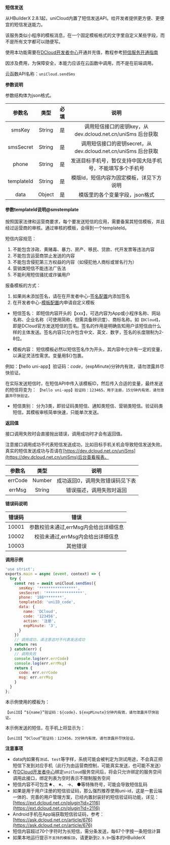 **短信发送**

从HBuilderX 2.8.1起，uniCloud内置了短信发送API。给开发者提供更方便、更便宜的短信发送能力。

该服务类似小程序的模板消息，在一个固定模板格式的文字里自定义某些字段，而不是所有文字都可以随便写。

使用本功能需要在[DCloud开发者中心](https://dev.dcloud.net.cn/uniSms)开通并充值，教程参考[短信服务开通指南](https://ask.dcloud.net.cn/article/37534)

因涉及费用，为保障安全，本能力应该在云函数中调用，而不是在前端调用。

云函数API名称：`uniCloud.sendSms`

**参数说明**

参数结构体为json格式。

|参数名		|类型	|必填	|说明															|
|:-:		|:-:	|:-:	|:-:															|
|smsKey		|String	|是		|调用短信接口的密钥key，从 dev.dcloud.net.cn/uniSms 后台获取		|
|smsSecret	|String	|是		|调用短信接口的密钥secret，从 dev.dcloud.net.cn/uniSms 后台获取	|
|phone		|String	|是		|发送目标手机号，暂仅支持中国大陆手机号，不能填写多个手机号|
|templateId	|String	|是		|模版Id，短信内容为固定模板，详见下方说明						|
|data		|Object	|是		|模版里的各个变量字段，json格式										|

#### 参数templateId说明@smstemplate

按照国家法律和运营商要求，每个要发送短信的应用，需要备案其短信模板，并且经过运营商的审核。通过审核的模板，会得到一个templateId。

短信内容规范：
1. 不能包含涉政、黄赌毒、暴力、房产、移民、贷款、代开发票等违法内容
2. 不能包含运营商禁止发送的内容
3. 不能包含侵犯第三方权益的内容（如侵犯他人商标或冒名行为）
4. 营销类短信不能违法广告法
5. 不能利用短信骚扰或诈骗用户

报备模板的方式：

1. 如果尚未添加签名，请在在开发者中心-[签名配置](https://dev.dcloud.net.cn/uniSms/sign)内添加签名
2. 在开发者中心-[模板配置](https://dev.dcloud.net.cn/uniSms/tmp)内申请自定义模板

- 短信签名：
即短信内容开头的【xxx】，可选内容为App或小程序名称、网站名称、企业名称（可使用简称，但需具备辨识度）、商标名称。如`【DCloud】`，即是DCloud官方发送短信的签名。签名的作用是明确告知用户该短信由什么样的主体发送。签名内容只允许包含中文、英文、数字，签名的长度限制为2-8位。

- 模板内容：
短信模板必然以短信签名作为开头，其内容中允许有一定的变量，以满足灵活性需求。变量用${}包裹。

例如：【hello uni-app】验证码：${code}，${expMinute}分钟内有效，请勿泄露并尽快验证。

在实际发送短信时，在短信API中传入该模板ID，然后传入合适的变量，最终发送的短信将变为：
`【hello uni-app】验证码：123465，用于注册，15分钟内有效，请勿泄露并尽快验证。`

- 短信类别：
分为3类，即验证码类短信、通知类短信、营销类短信。验证码类短信，其模板审核简单快速，只能单次发送。

<!--
目前短信功能包括如下模版，暂不可扩展新模版，模版形式如下。参数data内的字段会填充到模版内容里。

|模版Id				|模板内容																							|
|:-:				|:-:																								|
|`uniID_code`		|【uniID】“${name}”验证码：${code}，用于${action}，${expMinute}分钟内有效，请勿泄露并尽快验证。	|
|`uni_verify_code`	|【uni验证】“${name}”验证码：${code}，用于${action}，${expMinute}分钟内有效，请勿泄露并尽快验证。	|
|`uni_order_unpaid` |【uni订单通知】您在“${name}”的订单${orderNo}未支付，将在${minute}分钟后自动关闭，请及时完成订单|
|`uni_booking` |【uni预约通知】您已成功预订“${name}”提供的${service}。预约时间${dateTime}。注意事项：${notice}|
|`uni_order_shipped` |【uni订单通知】您在“${name}”的订单${orderNo}已发货，${expressCompany}单号${expressNo}，请注意签收|

`uniID_code`模板为uni-ID业务专用。如使用uniCloud的uni-id账户服务，无需自行开发代码调用本API，直接用uni-id即可，内置了注册和忘记密码的短信验证码服务。[详见](https://uniapp.dcloud.io/uniCloud/uni-id)

`uni_verify_code`模板为开发者自定义使用，如未使用uni-id，则可以使用本模板发送短信验证码，也可以在支付等需要再次验证身份的场景中使用。

本地运行云函数时，需要`2.8.5+`版本的HBuilderX才可以使用`uni_order_unpaid`、`uni_booking`、`uni_order_shipped`三个模板，上传并运行不受HBuilderX版本影响。

每个短信模板的商用均必须在运营商备案。上述模板之所以带有uni前缀，是因为它们是DCloud已经在运营商备案过的模板，这些模板开发者可以直接使用。

开发者若需自定义短信模板（包括去掉前面的uni前缀），则需要人工处理，再次向运营商备案。如有相关需求的开发者，可以发送申请邮件到service@dcloud.io，说明账户、预计发送量和新模板格式。
模板中`${}`中的内容为自定义字段，在data中填写每个自定义字段后拼接成完整的短信内容。

**上述模版对应的data内参数限制如下**

所有参数中均不可包含`【`或`】`

|参数名					|类型		|长度限制		|说明																																									|
|:-:						|:-:		|:-:				|:-:																																									|
|name						|String	|长度最大15	|应用名称																																							|
|code						|String	|长度最大6	|验证码串，注意一般需要自行提供随机数并在数据库中存储以方便校验，只允许使用字母或数字	|
|action					|String	|长度最大6	|验证码用途																																						|
|expMinute			|String	|长度最大2	|验证码过期时间，单位分钟，即不超过99分钟。过期校验逻辑需自行开发											|
|orderNo				|String	|长度最大20	|订单号																																								|
|minute					|String	|长度最大2	|单位分钟，即不超过99分钟。																														|
|service				|String	|长度最大10	|-																																										|
|dateTime				|String	|长度最大18	|-																																										|
|notice					|String	|长度最大20	|-																																										|
|expressCompany	|String	|长度最大12	|-																																										|
|expressNo			|String	|长度最大20	|-																																										|

-->

**返回值**

接口调用失败时会直接抛出错误，调用成功时才会有返回值。

注意接口调用成功不代表短信发送成功，比如目标手机关机会导致短信发送失败。真实的短信发送成功与否请在[https://dev.dcloud.net.cn/uniSms](https://dev.dcloud.net.cn/uniSms)后台查看报表。

|参数名	|类型	|说明			|
|:-:	|:-:	|:-:			|
|errCode|Number|成功返回0，调用失败错误码见下表	|
|errMsg|String|错误描述，调用失败时返回	|

**错误码说明**

|错误码	|错误																	|
|:-:		|:-:																	|
|10001	|参数校验未通过,errMsg内会给出详细信息|
|10002	|校验未通过,errMsg内会给出详细信息		|
|10003	|其他错误															|

**调用示例**

```js
'use strict';
exports.main = async (event, context) => {
  try {
    const res = await uniCloud.sendSms({
      smsKey: '****************',
      smsSecret: '****************',
      phone: '188********',
      templateId: 'uniID_code',
      data: {
        name: 'DCloud',
        code: '123456',
        action: '注册',
        expMinute: '3',
      }
    })
    // 调用成功，请注意这时不代表发送成功
    return res
  } catch(err) {
    // 调用失败
    console.log(err.errCode)
    console.log(err.errMsg)
    return {
      code: err.errCode
      msg: err.errMsg
    }
  }
};

```

本示例使用的模板为：
```
【uniID】“${name}”验证码：${code}，${expMinute}分钟内有效，请勿泄露并尽快验证。
```

本示例发送的短信，在手机上将显示为：
```
【uniID】“DCloud”验证码：123456，3分钟内有效，请勿泄露并尽快验证。
```

**注意事项**

- data内如果有`测试`、`test`等字样，系统可能会被判定为测试用途，不会真正把短信下发到对应手机（此行为由运营商控制，可能真实发送，也可能不发送）
- 在[DCloud开发者中心](https://dev.dcloud.net.cn/uniSms)绑定`uniCloud`服务空间后，将会只允许绑定的服务空间调用此接口，绑定列表为空时表示不限制服务空间
- 短信内容不可包含★、 ※、 →、 ●等特殊符号，可能会导致短信乱码
- 如果是用于用户注册的短信验证码，那么强烈推荐使用uni-id，这是一套云端一体的、完善的用户管理方案，已经内置封装好的短信验证码功能，详见：[https://ext.dcloud.net.cn/plugin?id=2116](https://ext.dcloud.net.cn/plugin?id=2116)
- Android手机在App端获取短信验证码，参考：[https://ask.dcloud.net.cn/article/676](https://ask.dcloud.net.cn/article/676)
- 短信内容超过70个字符时为长短信，需分条发送，每67个字按一条短信计算
- 如果本地运行提示`不支持的模板ID`，请更新到`2.9.9+`版本的HBuilderX 
